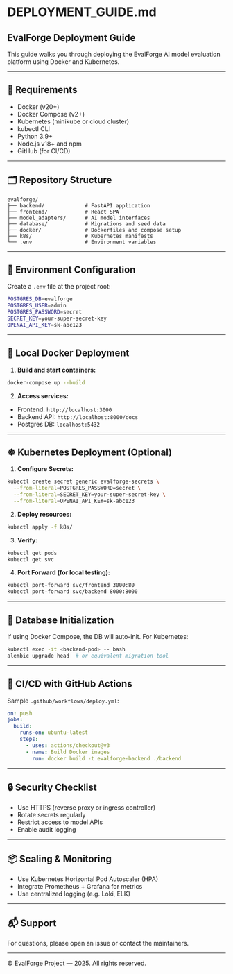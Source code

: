 # DEPLOYMENT_GUIDE.md

## EvalForge Deployment Guide

This guide walks you through deploying the EvalForge AI model evaluation platform using Docker and Kubernetes.

---

## 🧰 Requirements

- Docker (v20+)
- Docker Compose (v2+)
- Kubernetes (minikube or cloud cluster)
- kubectl CLI
- Python 3.9+
- Node.js v18+ and npm
- GitHub (for CI/CD)

---

## 🗂️ Repository Structure

```
evalforge/
├── backend/             # FastAPI application
├── frontend/            # React SPA
├── model_adapters/      # AI model interfaces
├── database/            # Migrations and seed data
├── docker/              # Dockerfiles and compose setup
├── k8s/                 # Kubernetes manifests
└── .env                 # Environment variables
```

---

## 🔧 Environment Configuration

Create a `.env` file at the project root:

```bash
POSTGRES_DB=evalforge
POSTGRES_USER=admin
POSTGRES_PASSWORD=secret
SECRET_KEY=your-super-secret-key
OPENAI_API_KEY=sk-abc123
```

---

## 🐳 Local Docker Deployment

1. **Build and start containers:**

```bash
docker-compose up --build
```

2. **Access services:**

- Frontend: `http://localhost:3000`
- Backend API: `http://localhost:8000/docs`
- Postgres DB: `localhost:5432`

---

## ☸️ Kubernetes Deployment (Optional)

1. **Configure Secrets:**

```bash
kubectl create secret generic evalforge-secrets \
  --from-literal=POSTGRES_PASSWORD=secret \
  --from-literal=SECRET_KEY=your-super-secret-key \
  --from-literal=OPENAI_API_KEY=sk-abc123
```

2. **Deploy resources:**

```bash
kubectl apply -f k8s/
```

3. **Verify:**

```bash
kubectl get pods
kubectl get svc
```

4. **Port Forward (for local testing):**

```bash
kubectl port-forward svc/frontend 3000:80
kubectl port-forward svc/backend 8000:8000
```

---

## 🔁 Database Initialization

If using Docker Compose, the DB will auto-init. For Kubernetes:

```bash
kubectl exec -it <backend-pod> -- bash
alembic upgrade head  # or equivalent migration tool
```

---

## 🚀 CI/CD with GitHub Actions

Sample `.github/workflows/deploy.yml`:

```yaml
on: push
jobs:
  build:
    runs-on: ubuntu-latest
    steps:
      - uses: actions/checkout@v3
      - name: Build Docker images
        run: docker build -t evalforge-backend ./backend
```

---

## 🔒 Security Checklist

- Use HTTPS (reverse proxy or ingress controller)
- Rotate secrets regularly
- Restrict access to model APIs
- Enable audit logging

---

## 📦 Scaling & Monitoring

- Use Kubernetes Horizontal Pod Autoscaler (HPA)
- Integrate Prometheus + Grafana for metrics
- Use centralized logging (e.g. Loki, ELK)

---

## 📬 Support

For questions, please open an issue or contact the maintainers.

---

© EvalForge Project — 2025. All rights reserved.
